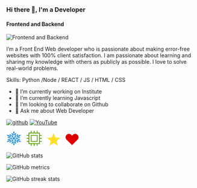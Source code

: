 ### Hi there 👋, I'm a Developer
#### Frontend and Backend
![Frontend and Backend](https://yt3.googleusercontent.com/-AUVLaHVFjY1qtJ3t5okMqD9TCwXeUvjfubh9swSctLB6F90lEFuYtgcS_nxRPdzNndvzaukvg=w1138-fcrop64=1,00005a57ffffa5a8-k-c0xffffffff-no-nd-rj)

I’m a Front End Web developer who is passionate about making error-free websites with 100% client satisfaction. I am passionate about learning and sharing my knowledge with others as publicly as possible. I love to solve real-world problems.

Skills: Python /Node  / REACT / JS / HTML / CSS

- 🔭 I’m currently working on Institute 
- 🌱 I’m currently learning Javascript 
- 👯 I’m looking to collaborate on Github 
- 💬 Ask me about Web Developer 


[<img src='https://cdn.jsdelivr.net/npm/simple-icons@3.0.1/icons/github.svg' alt='github' height='40'>](https://github.com/https://github.com/Hero-Coders)  [<img src='https://cdn.jsdelivr.net/npm/simple-icons@3.0.1/icons/youtube.svg' alt='YouTube' height='40'>](https://www.youtube.com/channel/https://www.youtube.com/channel/UCJN1jOT0ZTmK6yophPCcERw)  

<a href='https://archiveprogram.github.com/'><img src='https://raw.githubusercontent.com/acervenky/animated-github-badges/master/assets/acbadge.gif' width='40' height='40'></a> <a href='https://docs.github.com/en/developers'><img src='https://raw.githubusercontent.com/acervenky/animated-github-badges/master/assets/devbadge.gif' width='40' height='40'></a> <a href='https://stars.github.com/'><img src='https://raw.githubusercontent.com/acervenky/animated-github-badges/master/assets/starbadge.gif' width='35' height='35'></a> <a href='https://docs.github.com/en/github/supporting-the-open-source-community-with-github-sponsors'><img src='https://raw.githubusercontent.com/acervenky/animated-github-badges/master/assets/sponsorbadge.gif' width='35' height='35'></a> 

![GitHub stats](https://github-readme-stats.vercel.app/api?username=https://github.com/Hero-Coders&show_icons=true)  

![GitHub metrics](https://metrics.lecoq.io/https://github.com/Hero-Coders)  

![GitHub streak stats](https://streak-stats.demolab.com/?user=https://github.com/Hero-Coders)  

